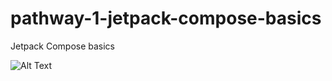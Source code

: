 # pathway-1-jetpack-compose-basics
Jetpack Compose basics

![Alt Text](https://media2.giphy.com/media/2QBMfUOGmMerlrfukE/giphy.gif?cid=790b76110d95e05d5a6d068a1660048b94262c7bedd1c1aa&rid=giphy.gif&ct=g)

